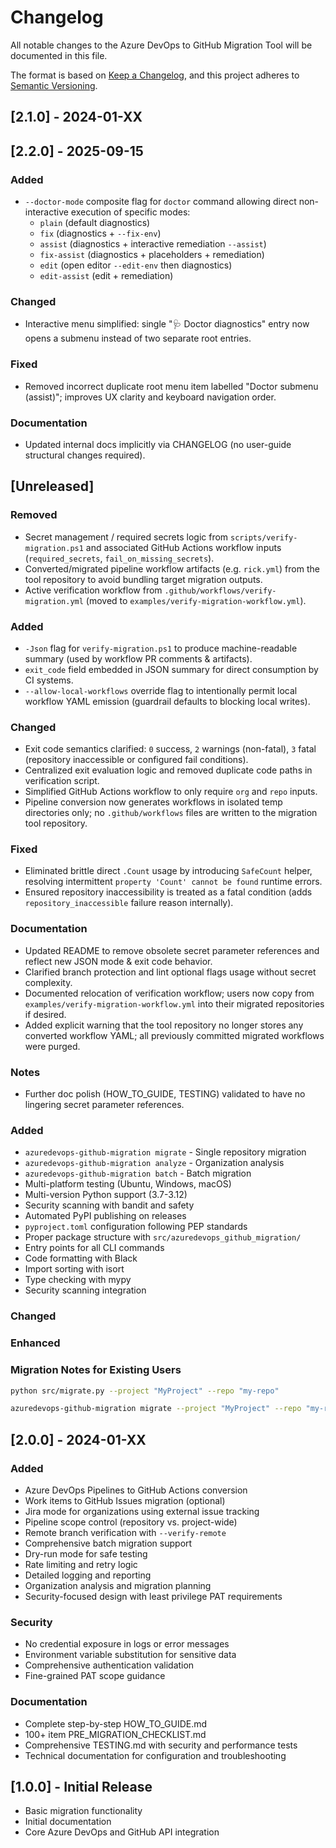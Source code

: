 # Changelog

All notable changes to the Azure DevOps to GitHub Migration Tool will be documented in this file.

The format is based on [Keep a Changelog](https://keepachangelog.com/en/1.0.0/),
and this project adheres to [Semantic Versioning](https://semver.org/spec/v2.0.0.html).

## [2.1.0] - 2024-01-XX

## [2.2.0] - 2025-09-15
### Added
- `--doctor-mode` composite flag for `doctor` command allowing direct non-interactive execution of specific modes:
  - `plain` (default diagnostics)
  - `fix` (diagnostics + `--fix-env`)
  - `assist` (diagnostics + interactive remediation `--assist`)
  - `fix-assist` (diagnostics + placeholders + remediation)
  - `edit` (open editor `--edit-env` then diagnostics)
  - `edit-assist` (edit + remediation)

### Changed
- Interactive menu simplified: single "🩺 Doctor diagnostics" entry now opens a submenu instead of two separate root entries.

### Fixed
- Removed incorrect duplicate root menu item labelled "Doctor submenu (assist)"; improves UX clarity and keyboard navigation order.

### Documentation
- Updated internal docs implicitly via CHANGELOG (no user-guide structural changes required).


## [Unreleased]
### Removed
- Secret management / required secrets logic from `scripts/verify-migration.ps1` and associated GitHub Actions workflow inputs (`required_secrets`, `fail_on_missing_secrets`).
- Converted/migrated pipeline workflow artifacts (e.g. `rick.yml`) from the tool repository to avoid bundling target migration outputs.
- Active verification workflow from `.github/workflows/verify-migration.yml` (moved to `examples/verify-migration-workflow.yml`).

### Added
- `-Json` flag for `verify-migration.ps1` to produce machine-readable summary (used by workflow PR comments & artifacts).
- `exit_code` field embedded in JSON summary for direct consumption by CI systems.
- `--allow-local-workflows` override flag to intentionally permit local workflow YAML emission (guardrail defaults to blocking local writes).

### Changed
- Exit code semantics clarified: `0` success, `2` warnings (non-fatal), `3` fatal (repository inaccessible or configured fail conditions).
- Centralized exit evaluation logic and removed duplicate code paths in verification script.
- Simplified GitHub Actions workflow to only require `org` and `repo` inputs.
- Pipeline conversion now generates workflows in isolated temp directories only; no `.github/workflows` files are written to the migration tool repository.

### Fixed
- Eliminated brittle direct `.Count` usage by introducing `SafeCount` helper, resolving intermittent `property 'Count' cannot be found` runtime errors.
- Ensured repository inaccessibility is treated as a fatal condition (adds `repository_inaccessible` failure reason internally).

### Documentation
- Updated README to remove obsolete secret parameter references and reflect new JSON mode & exit code behavior.
- Clarified branch protection and lint optional flags usage without secret complexity.
- Documented relocation of verification workflow; users now copy from `examples/verify-migration-workflow.yml` into their migrated repositories if desired.
- Added explicit warning that the tool repository no longer stores any converted workflow YAML; all previously committed migrated workflows were purged.

### Notes
- Further doc polish (HOW_TO_GUIDE, TESTING) validated to have no lingering secret parameter references.


### Added
  - `azuredevops-github-migration migrate` - Single repository migration
  - `azuredevops-github-migration analyze` - Organization analysis  
  - `azuredevops-github-migration batch` - Batch migration
  - Multi-platform testing (Ubuntu, Windows, macOS)
  - Multi-version Python support (3.7-3.12)  
  - Security scanning with bandit and safety
  - Automated PyPI publishing on releases
  - `pyproject.toml` configuration following PEP standards
  - Proper package structure with `src/azuredevops_github_migration/`
  - Entry points for all CLI commands
  - Code formatting with Black
  - Import sorting with isort
  - Type checking with mypy
  - Security scanning integration

### Changed

### Enhanced

### Migration Notes for Existing Users
  ```bash
  python src/migrate.py --project "MyProject" --repo "my-repo"
  ```
  ```bash
  azuredevops-github-migration migrate --project "MyProject" --repo "my-repo"
  ```

## [2.0.0] - 2024-01-XX
### Added
- Azure DevOps Pipelines to GitHub Actions conversion
- Work items to GitHub Issues migration (optional)
- Jira mode for organizations using external issue tracking
- Pipeline scope control (repository vs. project-wide)
- Remote branch verification with `--verify-remote`
- Comprehensive batch migration support
- Dry-run mode for safe testing
- Rate limiting and retry logic
- Detailed logging and reporting
- Organization analysis and migration planning
- Security-focused design with least privilege PAT requirements

### Security
- No credential exposure in logs or error messages
- Environment variable substitution for sensitive data
- Comprehensive authentication validation
- Fine-grained PAT scope guidance

### Documentation
- Complete step-by-step HOW_TO_GUIDE.md
- 100+ item PRE_MIGRATION_CHECKLIST.md
- Comprehensive TESTING.md with security and performance tests
- Technical documentation for configuration and troubleshooting

## [1.0.0] - Initial Release
- Basic migration functionality
- Initial documentation
- Core Azure DevOps and GitHub API integration